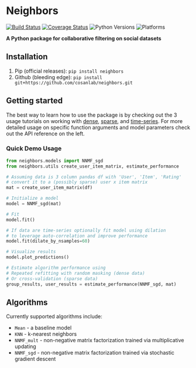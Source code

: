# Neighbors
[![Build Status](https://github.com/cosanlab/neighbors/actions/workflows/tests_and_docs.yml/badge.svg)](https://github.com/cosanlab/neighbors/actions/workflows/tests_and_docs.yml)
[![Coverage Status](https://coveralls.io/repos/github/cosanlab/neighbors/badge.svg?branch=master)](https://coveralls.io/github/cosanlab/neighbors?branch=master)
![Python Versions](https://img.shields.io/badge/python-3.7%20%7C%203.8%20%7C%203.9-blue)
![Platforms](https://img.shields.io/badge/platform-linux%20%7C%20osx%20%7C%20win-blue)

**A Python package for collaborative filtering on social datasets**

## Installation

1. Pip (official releases): `pip install neighbors`
2. Github (bleeding edge): `pip install git+https://github.com/cosanlab/neighbors.git`

## Getting started

The best way to learn how to use the package is by checking out the 3 usage tutorials on working with [dense](examples/dense-data), [sparse](examples/sparse-data), and [time-series](examples/timeseries-data). For more detailed usage on specific function arguments and model parameters check out the API reference on the left. 

### Quick Demo Usage

```python  
from neighbors.models import NNMF_sgd
from neighbors.utils create_user_item_matrix, estimate_performance

# Assuming data is 3 column pandas df with 'User', 'Item', 'Rating'
# convert it to a (possibly sparse) user x item matrix
mat = create_user_item_matrix(df)

# Initialize a model
model = NNMF_sgd(mat)

# Fit
model.fit()

# If data are time-series optionally fit model using dilation
# to leverage auto-correlation and improve performance
model.fit(dilate_by_nsamples=60)

# Visualize results
model.plot_predictions()

# Estimate algorithm performance using
# Repeated refitting with random masking (dense data)
# Or cross-validation (sparse data)
group_results, user_results = estimate_performance(NNMF_sgd, mat)
```


## Algorithms

Currently supported algorithms include:  

- `Mean` - a baseline model
- `KNN` - k-nearest neighbors
- `NNMF_mult` - non-negative matrix factorization trained via multiplicative updating
- `NNMF_sgd` - non-negative matrix factorization trained via stochastic gradient descent
